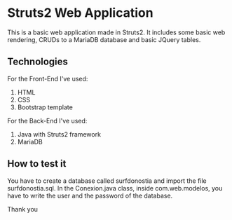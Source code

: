# Struts2 Web Application

This is a basic web application made in Struts2. It includes some basic web rendering, CRUDs to a MariaDB database and basic JQuery tables.

## Technologies

For the Front-End I've used:

1. HTML
2. CSS
3. Bootstrap template

For the Back-End I've used:
1. Java with Struts2 framework
2. MariaDB

## How to test it

You have to create a database called surfdonostia and import the file surfdonostia.sql.
In the Conexion.java class, inside com.web.modelos, you have to write the user and the password of the database.

Thank you